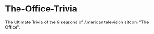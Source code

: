 # The-Office-Trivia
The Ultimate Trivia of the 9 seasons of American television sitcom "The Office".
